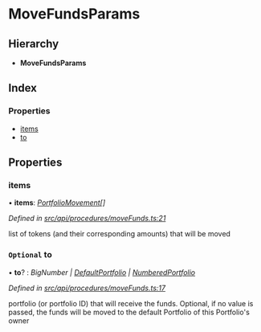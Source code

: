 # MoveFundsParams

## Hierarchy

* **MoveFundsParams**

## Index

### Properties

* [items](movefundsparams.md#items)
* [to](movefundsparams.md#optional-to)

## Properties

### items

• **items**: [_PortfolioMovement_](portfoliomovement.md)_\[\]_

_Defined in_ [_src/api/procedures/moveFunds.ts:21_](https://github.com/PolymathNetwork/polymesh-sdk/blob/bf2b7a12/src/api/procedures/moveFunds.ts#L21)

list of tokens \(and their corresponding amounts\) that will be moved

### `Optional` to

• **to**? : _BigNumber \|_ [_DefaultPortfolio_](../classes/defaultportfolio.md) _\|_ [_NumberedPortfolio_](../classes/numberedportfolio.md)

_Defined in_ [_src/api/procedures/moveFunds.ts:17_](https://github.com/PolymathNetwork/polymesh-sdk/blob/bf2b7a12/src/api/procedures/moveFunds.ts#L17)

portfolio \(or portfolio ID\) that will receive the funds. Optional, if no value is passed, the funds will be moved to the default Portfolio of this Portfolio's owner

